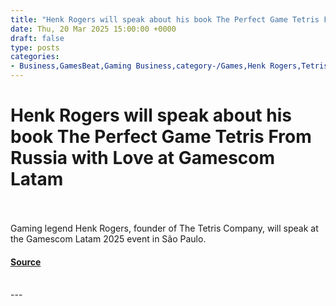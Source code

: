 ```yaml
---
title: "Henk Rogers will speak about his book The Perfect Game Tetris From Russia with Love at Gamescom Latam"
date: Thu, 20 Mar 2025 15:00:00 +0000
draft: false
type: posts
categories: 
- Business,GamesBeat,Gaming Business,category-/Games,Henk Rogers,Tetris: From Russia with Love,The Tetris Company
---
```

# Henk Rogers will speak about his book The Perfect Game Tetris From Russia with Love at Gamescom Latam

<br/>

<br/>
Gaming legend Henk Rogers, founder of The Tetris Company, will speak at the Gamescom Latam 2025 event in São Paulo.

#### [Source](https://venturebeat.com/games/henk-rogers-will-speak-about-his-book-the-perfect-game-tetris-from-russia-with-love-at-gamescom-latam/)

<br/>
---
